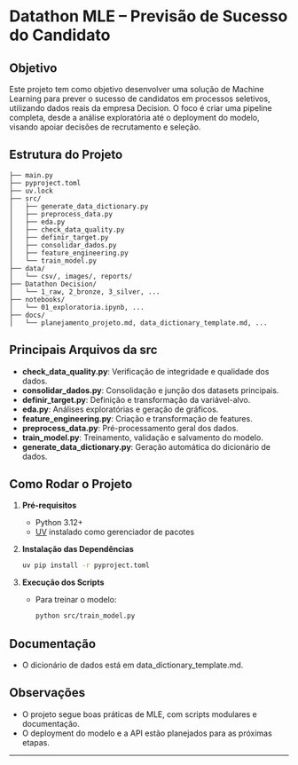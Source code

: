 # Datathon MLE – Previsão de Sucesso do Candidato

## Objetivo

Este projeto tem como objetivo desenvolver uma solução de Machine Learning para prever o sucesso de candidatos em processos seletivos, utilizando dados reais da empresa Decision. O foco é criar uma pipeline completa, desde a análise exploratória até o deployment do modelo, visando apoiar decisões de recrutamento e seleção.

## Estrutura do Projeto

```
├── main.py
├── pyproject.toml
├── uv.lock
├── src/
│   ├── generate_data_dictionary.py
│   ├── preprocess_data.py
│   ├── eda.py
│   ├── check_data_quality.py
│   ├── definir_target.py
│   ├── consolidar_dados.py
│   ├── feature_engineering.py
│   └── train_model.py
├── data/
│   └── csv/, images/, reports/
├── Datathon Decision/
│   └── 1_raw, 2_bronze, 3_silver, ...
├── notebooks/
│   └── 01_exploratoria.ipynb, ...
├── docs/
│   └── planejamento_projeto.md, data_dictionary_template.md, ...
```

## Principais Arquivos da src

- **check_data_quality.py**: Verificação de integridade e qualidade dos dados.
- **consolidar_dados.py**: Consolidação e junção dos datasets principais.
- **definir_target.py**: Definição e transformação da variável-alvo.
- **eda.py**: Análises exploratórias e geração de gráficos.
- **feature_engineering.py**: Criação e transformação de features.
- **preprocess_data.py**: Pré-processamento geral dos dados.
- **train_model.py**: Treinamento, validação e salvamento do modelo.
- **generate_data_dictionary.py**: Geração automática do dicionário de dados.

## Como Rodar o Projeto

1. **Pré-requisitos**
   - Python 3.12+
   - [UV](https://github.com/astral-sh/uv) instalado como gerenciador de pacotes

2. **Instalação das Dependências**
   ```bash
   uv pip install -r pyproject.toml
   ```

3. **Execução dos Scripts**
   - Para treinar o modelo:
     ```bash
     python src/train_model.py
     ```

## Documentação

- O dicionário de dados está em data_dictionary_template.md.

## Observações

- O projeto segue boas práticas de MLE, com scripts modulares e documentação.
- O deployment do modelo e a API estão planejados para as próximas etapas.

---